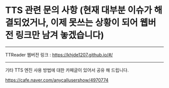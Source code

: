 # TTS 관련 문의 사항 (현재 대부분 이슈가 해결되었거나, 이제 못쓰는 상황이 되어 웹버전 링크만 남겨 놓겠습니다) 


---

TTReader 웹버전 링크 : https://khjde1207.github.io/#/

---

기타 TTS 엔진 사용 방법에 대한 카페글이 있어서 공유 해 드립니다. 

https://cafe.naver.com/anycallusershow/4970774

